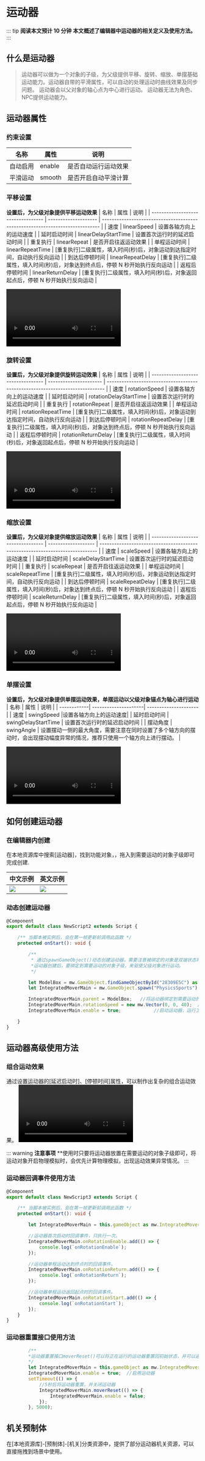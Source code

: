 # 运动器

::: tip **阅读本文预计 10 分钟**
**本文概述了编辑器中运动器的相关定义及使用方法。**
:::


## 什么是运动器

> 运动器可以做为一个对象的子级，为父级提供平移、旋转、缩放、单摆基础运动能力。运动器自带的平滑属性，可以自动的处理运动时曲线效果及同步问题。
> 运动器会以父对象的轴心点为中心进行运动。
> 运动器无法为角色、NPC提供运动能力。

## 运动器属性

### 约束设置

| 名称     | 属性   | 说明                 |
| -------- | ------ | -------------------- |
| 自动启用 | enable | 是否自动运行运动效果 |
| 平滑运动 | smooth | 是否开启自动平滑计算 |


### 平移设置
**设置后，为父级对象提供平移运动效果**
| 名称     | 属性   | 说明                 |
| ---------------------------------- | -------------------- | ----------------------------------------------------------------------------- |
| 速度                               | linearSpeed          | 设置各轴方向上的运动速度                                                      |
| 延时启动时间                       | linearDelayStartTime | 设置首次运行时的延迟启动时间                                                  |
| 重复执行                           | linearRepeat         | 是否开启往返运动效果                                                          |
| 单程运动时间                       | linearRepeatTime     | [重复执行]二级属性，填入时间(秒)后，对象运动到达指定时间，自动执行反向运动    |
| 到达后停顿时间                     | linearRepeatDelay    | [重复执行]二级属性，填入时间(秒)后，对象达到终点后，停顿 N 秒开始执行反向运动 |
| 返程后停顿时间                     | linearReturnDelay    | [重复执行]二级属性，填入时间(秒)后，对象返回起点后，停顿 N 秒开始执行反向运动 |

<video controls src="https://cdn.233xyx.com/athena/online/5cef83d287ae4cfb8789d101ef3b406b.mp4"></video>

### 旋转设置
**设置后，为父级对象提供旋转运动效果**
| 名称     | 属性   | 说明                 |
| ---------------------------------- | ---------------------- | ----------------------------------------------------------------------------- |
| 速度                               | rotationSpeed          | 设置各轴方向上的运动速度                                                      |
| 延时启动时间                       | rotationDelayStartTime | 设置首次运行时的延迟启动时间                                                  |
| 重复执行                           | rotationRepeat         | 是否开启往返运动效果                                                          |
| 单程运动时间                       | rotationRepeatTime     | [重复执行]二级属性，填入时间(秒)后，对象运动到达指定时间，自动执行反向运动    |
| 到达后停顿时间                     | rotationRepeatDelay    | [重复执行]二级属性，填入时间(秒)后，对象达到终点后，停顿 N 秒开始执行反向运动 |
| 返程后停顿时间                     | rotationReturnDelay    | [重复执行]二级属性，填入时间(秒)后，对象返回起点后，停顿 N 秒开始执行反向运动 |

<video controls src="https://cdn.233xyx.com/athena/online/b29e8921f2244fa1b346a5aec46c2a32.mp4"></video>

### 缩放设置
**设置后，为父级对象提供缩放运动效果**
| 名称     | 属性   | 说明                 |
| ---------------------------------- | ------------------- | ----------------------------------------------------------------------------- |
| 速度                               | scaleSpeed          | 设置各轴方向上的运动速度                                                      |
| 延时启动时间                       | scaleDelayStartTime | 设置首次运行时的延迟启动时间                                                  |
| 重复执行                           | scaleRepeat         | 是否开启往返运动效果                                                          |
| 单程运动时间                       | scaleRepeatTime     | [重复执行]二级属性，填入时间(秒)后，对象运动到达指定时间，自动执行反向运动    |
| 到达后停顿时间                     | scaleRepeatDelay    | [重复执行]二级属性，填入时间(秒)后，对象达到终点后，停顿 N 秒开始执行反向运动 |
| 返程后停顿时间                     | scaleReturnDelay    | [重复执行]二级属性，填入时间(秒)后，对象返回起点后，停顿 N 秒开始执行反向运动 |

<video controls src="https://cdn.233xyx.com/athena/online/eafa9da98cff4542b6f18ab27014a2ca.mp4"></video>

### 单摆设置
**设置后，为父级对象提供单摆运动效果，单摆运动以父级对象锚点为轴心进行运动**
| 名称        | 属性                 |        说明                 | 
| ------------| ---------------------| --------------------- |
| 速度        | swingSpeed           |设置各轴方向上的运动速度|
| 延时启动时间 | swingDelayStartTime  | 设置首次运行时的延迟启动时间                                                                                               |
| 摆动角度     | swingAngle           | 设置摆动一侧的最大角度，需要注意在同时设置了多个轴方向的摆动时，会出现摆动幅度异常的情况，推荐只使用一个轴方向上进行摆动。 |

<video controls src="https://qn-cdn.233leyuan.com/online/RuWtzShHWYim1723785004638.mp4"></video>

## 如何创建运动器
### 在编辑器内创建
在本地资源库中搜索[运动器]，找到功能对象，，拖入到需要运动的对象子级即可完成创建.

| 中文示例        | 英文示例              |
| ------------| ---------------------|
| ![](https://cdn.233xyx.com/online/2mtbIuE70Fbc1713320758023.png)        | ![](https://cdn.233xyx.com/online/ArbCKrho38Hu1713320772527.png)                  |


### 动态创建运动器
```ts
@Component
export default class NewScript2 extends Script {

    /** 当脚本被实例后，会在第一帧更新前调用此函数 */
    protected onStart(): void {

        /**
         * 通过spawnGameObject()动态创建运动器，需要注意被绑定的对象是双端状态时，需要在服务端创建运动器；被绑定的对象是客端户时，需要在对应的客户端进行创建运动器；
         *运动器创建后，要绑定到需要运动的对象子级，来驱使父级对象进行运动。
         */

        let ModelBox = mw.GameObject.findGameObjectById("28309E5C") as mw.Model;  //获取场景中需要运动的模型;
        let IntegratedMoverMain = mw.GameObject.spawn("PhysicsSports") as mw.IntegratedMover;  //动态创建一个运动器功能对象

        IntegratedMoverMain.parent = ModelBox;   //将运动器绑定到需要运动的对象子级。
        IntegratedMoverMain.rotationSpeed = new mw.Vector(0, 0, 40);  //设置运动器的旋转运动效果，同样可以设置其他运动方式，详情可查看运动器API文档。
        IntegratedMoverMain.enable = true;            //启动运动器，运行工程查看运动效果。

    }
}
```

## 运动器高级使用方法

### 组合运动效果

通过设置运动器的[延迟启动时]、[停顿时间]属性，可以制作出复杂的组合运动效果。
<video controls src="https://cdn.233xyx.com/athena/online/b91753572ec24831a04df3cde4ffb018.mp4"></video>

::: warning **注意事项**
**使用时只要将运动器放置在需要运动的对象子级即可，将运动对象开启物理模拟时，会优先计算物理模拟，出现运动效果异常情况。
:::


### 运动器回调事件使用方法

```ts
@Component
export default class NewScript3 extends Script {

    /** 当脚本被实例后，会在第一帧更新前调用此函数 */
    protected onStart(): void {

        let IntegratedMoverMain = this.gameObject as mw.IntegratedMover;

        //运动器首次启动时回调事件，只执行一次。
        IntegratedMoverMain.onRotationEnable.add(() => {
            console.log(`onRotationEnable`);
        });

        //运动器单程运动达到终点时的回调事件。
        IntegratedMoverMain.onRotationReturn.add(() => {
            console.log(`onRotationReturn`);
        });

        //运动器单程运动返回起点时的回调事件。
        IntegratedMoverMain.onRotationStart.add(() => {
            console.log(`onRotationStart`);
        });
    }
}
```

### 运动器重置接口使用方法

```ts
        /**
        *运动器重置接口moverReset()可以将正在运行的运动器重置回初始状态，并可以通过执行回调重新设置运动器参数
        */
        let IntegratedMoverMain = this.gameObject as mw.IntegratedMover;  // 指向场景中的运动器
        IntegratedMoverMain.enable = true;  //启用运动器
        setTimeout(() => {
            //5秒后将运动器重置，并关闭运动器
            IntegratedMoverMain.moverReset(() => {
                IntegratedMoverMain.enable = false;
            });
        }, 5000);
```

## 机关预制体

在[本地资源库]-[预制体]-[机关]分类资源中，提供了部分运动器机关资源，可以直接拖拽到场景中使用。



